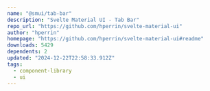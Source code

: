 ```yaml
---
name: "@smui/tab-bar"
description: "Svelte Material UI - Tab Bar"
repo_url: "https://github.com/hperrin/svelte-material-ui"
author: "hperrin"
homepage: "https://github.com/hperrin/svelte-material-ui#readme"
downloads: 5429
dependents: 2
updated: "2024-12-22T22:58:33.912Z"
tags: 
  - component-library
  - ui
---
```


